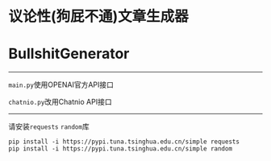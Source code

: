 # 议论性(狗屁不通)文章生成器
# BullshitGenerator
---
`main.py`使用OPENAI官方API接口

`chatnio.py`改用Chatnio API接口

---
请安装`requests` `random`库
```
pip install -i https://pypi.tuna.tsinghua.edu.cn/simple requests
pip install -i https://pypi.tuna.tsinghua.edu.cn/simple random
```

